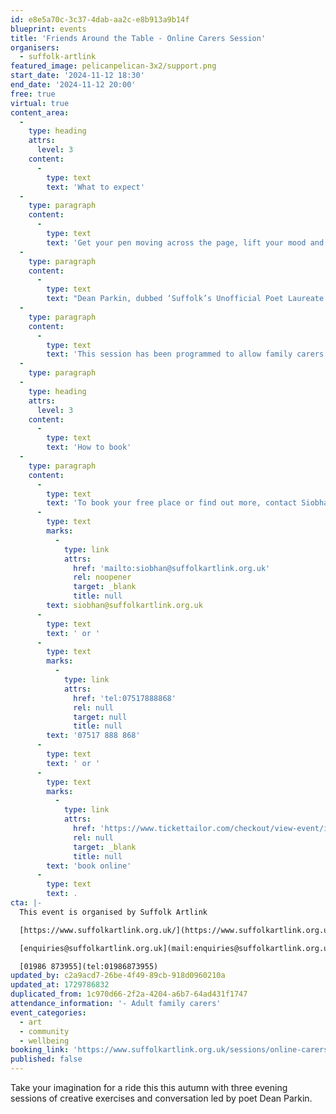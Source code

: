 ```yaml
---
id: e8e5a70c-3c37-4dab-aa2c-e8b913a9b14f
blueprint: events
title: 'Friends Around the Table - Online Carers Session'
organisers:
  - suffolk-artlink
featured_image: pelicanpelican-3x2/support.png
start_date: '2024-11-12 18:30'
end_date: '2024-11-12 20:00'
free: true
virtual: true
content_area:
  -
    type: heading
    attrs:
      level: 3
    content:
      -
        type: text
        text: 'What to expect'
  -
    type: paragraph
    content:
      -
        type: text
        text: 'Get your pen moving across the page, lift your mood and catch words and stories to make you smile. Join up for all three sessions or why not try one?'
  -
    type: paragraph
    content:
      -
        type: text
        text: "Dean Parkin, dubbed ‘Suffolk’s Unofficial Poet Laureate’, is a friendly poet and inventive workshop leader who works\_with all ages from primary children to the over nineties."
  -
    type: paragraph
    content:
      -
        type: text
        text: 'This session has been programmed to allow family carers time to be creative in their own home and take away ideas for creative exercises to use beyond the session. This session will take place on Zoom is free to attend but places are limited.'
  -
    type: paragraph
  -
    type: heading
    attrs:
      level: 3
    content:
      -
        type: text
        text: 'How to book'
  -
    type: paragraph
    content:
      -
        type: text
        text: 'To book your free place or find out more, contact Siobhan on '
      -
        type: text
        marks:
          -
            type: link
            attrs:
              href: 'mailto:siobhan@suffolkartlink.org.uk'
              rel: noopener
              target: _blank
              title: null
        text: siobhan@suffolkartlink.org.uk
      -
        type: text
        text: ' or '
      -
        type: text
        marks:
          -
            type: link
            attrs:
              href: 'tel:07517888868'
              rel: null
              target: null
              title: null
        text: '07517 888 868'
      -
        type: text
        text: ' or '
      -
        type: text
        marks:
          -
            type: link
            attrs:
              href: 'https://www.tickettailor.com/checkout/view-event/id/4536188/chk/8bd7/?modal_widget=true&widget=true'
              rel: null
              target: _blank
              title: null
        text: 'book online'
      -
        type: text
        text: .
cta: |-
  This event is organised by Suffolk Artlink

  [https://www.suffolkartlink.org.uk/](https://www.suffolkartlink.org.uk/) 

  [enquiries@suffolkartlink.org.uk](mail:enquiries@suffolkartlink.org.uk)

  [01986 873955](tel:01986873955)
updated_by: c2a9acd7-26be-4f49-89cb-918d0960210a
updated_at: 1729786832
duplicated_from: 1c970d66-2f2a-4204-a6b7-64ad431f1747
attendance_information: '- Adult family carers'
event_categories:
  - art
  - community
  - wellbeing
booking_link: 'https://www.suffolkartlink.org.uk/sessions/online-carers-session-2/'
published: false
---
```

Take your imagination for a ride this this autumn with three evening sessions of creative exercises and conversation led by poet Dean Parkin.